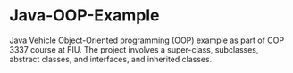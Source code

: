 # Java-OOP-Example
Java Vehicle Object-Oriented programming (OOP) example as part of COP 3337 course at FIU. The project involves a super-class, subclasses, abstract classes, and interfaces, and inherited classes.
